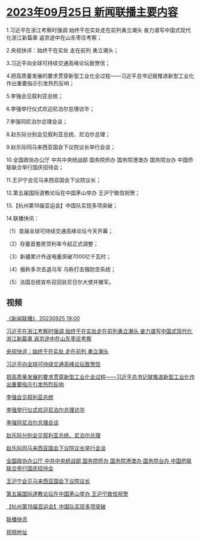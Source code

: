# [2023年09月25日 新闻联播主要内容](https://tv.cctv.com/lm/xwlb/day/20230925.shtml)

1.习近平在浙江考察时强调 始终干在实处走在前列勇立潮头 奋力谱写中国式现代化浙江新篇章 返京途中在山东枣庄考察；

2.央视快评：始终干在实处 走在前列 勇立潮头；

3.习近平向全球可持续交通高峰论坛致贺信；

4.把高质量发展的要求贯穿新型工业化全过程——习近平总书记就推进新型工业化作出重要指示引发热烈反响；

5.李强会见叙利亚总统；

6.李强举行仪式欢迎尼泊尔总理访华；

7.李强同尼泊尔总理会谈；

8.赵乐际分别会见叙利亚总统、尼泊尔总理；

9.赵乐际同马来西亚国会下议院议长举行会谈；

10.全国政协办公厅 中共中央统战部 国务院侨办 国务院港澳办 国务院台办 中国侨联联合举行国庆招待会；

11.王沪宁会见马来西亚国会下议院议长；

12.第五届国际道教论坛在中国茅山举办 王沪宁致信祝贺；

13.【杭州第19届亚运会】中国队实现多项突破；

14.联播快讯：

（1）首届全球可持续交通高峰论坛今天开幕；

（2）存量首套房贷利率今起正式调整；

（3）新疆累计外送电量突破7000亿千瓦时；

（4）俄称多次击退乌军 乌称打击俄防空系统；

（5）法国总统宣布召回驻尼日尔大使并撤军。

## 视频

[《新闻联播》 20230925 19:00](https://tv.cctv.com/2023/09/26/VIDECvII3JtjgAUmf11uNzrK230926.shtml)

[习近平在浙江考察时强调 始终干在实处走在前列勇立潮头 奋力谱写中国式现代化浙江新篇章 返京途中在山东枣庄考察](https://tv.cctv.com/2023/09/25/VIDEdb0LlLZU6fDi2ygse8g7230925.shtml)

[央视快评：始终干在实处 走在前列 勇立潮头](https://tv.cctv.com/2023/09/25/VIDEoQPan9HMEGjqrFQQ2xha230925.shtml)

[习近平向全球可持续交通高峰论坛致贺信](https://tv.cctv.com/2023/09/25/VIDE6MGreBNhPoPQA2vjhib1230925.shtml)

[把高质量发展的要求贯穿新型工业化全过程——习近平总书记就推进新型工业化作出重要指示引发热烈反响](https://tv.cctv.com/2023/09/25/VIDEaw8BLHlWlhNzKpYv2WoF230925.shtml)

[李强会见叙利亚总统](https://tv.cctv.com/2023/09/25/VIDE9JObjgA598BRq7eVt9WG230925.shtml)

[李强举行仪式欢迎尼泊尔总理访华](https://tv.cctv.com/2023/09/25/VIDEpHK7r6UjujVDsBTFXiNU230925.shtml)

[李强同尼泊尔总理会谈](https://tv.cctv.com/2023/09/25/VIDE06SLTN89JPzcqkGNwwiD230925.shtml)

[赵乐际分别会见叙利亚总统、尼泊尔总理](https://tv.cctv.com/2023/09/25/VIDENHTdeyjvo8DjhDcY52xc230925.shtml)

[赵乐际同马来西亚国会下议院议长举行会谈](https://tv.cctv.com/2023/09/25/VIDEusOXv3S5TEowGN9e59Em230925.shtml)

[全国政协办公厅 中共中央统战部 国务院侨办 国务院港澳办 国务院台办 中国侨联联合举行国庆招待会](https://tv.cctv.com/2023/09/25/VIDE1CtkLTWhjY01stiYuzuF230925.shtml)

[王沪宁会见马来西亚国会下议院议长](https://tv.cctv.com/2023/09/25/VIDEVOyjqmikF59GoSrG5fTL230925.shtml)

[第五届国际道教论坛在中国茅山举办 王沪宁致信祝贺](https://tv.cctv.com/2023/09/25/VIDEUmdgNmHWmTVCca4yUF08230925.shtml)

[【杭州第19届亚运会】中国队实现多项突破](https://tv.cctv.com/2023/09/25/VIDEK4uQE8nHKHzgRVdXoCSN230925.shtml)

[联播快讯](https://tv.cctv.com/2023/09/25/VIDEtNAZmNIFw9I5TpFRbKJj230925.shtml)

[视频地址](https://tv.cctv.com/lm/xwlb/day/20230925.shtml) 

